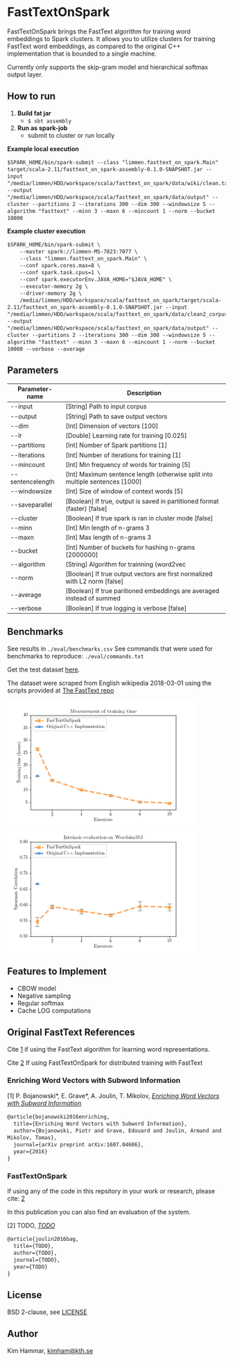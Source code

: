 # FastTextOnSpark

FastTextOnSpark brings the FastText algorithm for training word embeddings to Spark clusters. It allows you to utilize clusters for training FastText word embeddings, as compared to the original C++ implementation that is bounded to a single machine.

Currently only supports the skip-gram model and hierarchical softmax output layer.

## How to run

1. **Build fat jar**
   - `$ sbt assembly`
2. **Run as spark-job**
   - submit to cluster or run locally

**Example local execution**
```
$SPARK_HOME/bin/spark-submit --class "limmen.fasttext_on_spark.Main" target/scala-2.11/fasttext_on_spark-assembly-0.1.0-SNAPSHOT.jar --input "/media/limmen/HDD/workspace/scala/fasttext_on_spark/data/wiki/clean.txt" --output "/media/limmen/HDD/workspace/scala/fasttext_on_spark/data/output" --cluster --partitions 2 --iterations 300 --dim 300 --windowsize 5 --algorithm "fasttext" --minn 3 --maxn 6 --mincount 1 --norm --bucket 10000
```

**Example cluster execution**

``` shell
$SPARK_HOME/bin/spark-submit \
    --master spark://limmen-MS-7823:7077 \
    --class "limmen.fasttext_on_spark.Main" \
    --conf spark.cores.max=8 \
    --conf spark.task.cpus=1 \
    --conf spark.executorEnv.JAVA_HOME="$JAVA_HOME" \
    --executor-memory 2g \
    --driver-memory 2g \
    /media/limmen/HDD/workspace/scala/fasttext_on_spark/target/scala-2.11/fasttext_on_spark-assembly-0.1.0-SNAPSHOT.jar --input "/media/limmen/HDD/workspace/scala/fasttext_on_spark/data/clean2_corpus.txt" --output "/media/limmen/HDD/workspace/scala/fasttext_on_spark/data/output" --cluster --partitions 2 --iterations 300 --dim 300 --windowsize 5 --algorithm "fasttext" --minn 3 --maxn 6 --mincount 1 --norm --bucket 10000 --verbose --average
```

## Parameters

| Parameter-name   | Description                                                                   |
| -----            | -----------                                                                   |
| --input          | [String] Path to input corpus                                                 |
| --output         | [String] Path to save output vectors                                          |
| --dim            | [Int] Dimension of vectors [100]                                              |
| --lr             | [Double] Learning rate for training [0.025]                                   |
| --partitions     | [Int] Number of Spark partitions [1]                                          |
| --iterations     | [Int] Number of iterations for training [1]                                   |
| --mincount       | [Int] Min frequency of words for training [5]                                 |
| --sentencelength | [Int] Maximum sentence length (otherwise split into multiple sentences [1000] |
| --windowsize     | [Int] Size of window of context words [5]                                     |
| --saveparallel   | [Boolean] If true, output is saved in partitioned format (faster) [false]     |
| --cluster        | [Boolean] If true spark is ran in cluster mode [false]                        |
| --minn           | [Int] Min length of n-grams 3                                                 |
| --maxn           | [Int] Max length of n-grams 3                                                 |
| --bucket         | [Int] Number of buckets for hashing n-grams [2000000]                         |
| --algorithm      | [String] Algorithm for trainning (word2vec | fasttext) [word2vec]             |
| --norm           | [Boolean] If true output vectors are first normalized with L2 norm [false]    |
| --average        | [Boolean] If true paritioned embeddings are averaged instead of summed        |
| --verbose        | [Boolean] If true logging is verbose [false]                                  |

## Benchmarks

See results in `./eval/benchmarks.csv`
See commands that were used for benchmarks to reproduce: `./eval/commands.txt`

Get the test dataset [here](https://www.dropbox.com/s/97f1y6ew2mvwhiv/clean_wiki.txt.tar.gz?dl=0).

The dataset were scraped from English wikipedia 2018-03-01 using the scripts provided at
[The FastText repo](https://github.com/facebookresearch/fastText)

![Training Time](./images/cluster_trainingtime.png "Training time")
![Accuracy](./images/cluster_accuracy.png "Accuracy")

## Features to Implement

- CBOW model
- Negative sampling
- Regular softmax
- Cache LOG computations

## Original FastText References

Cite [1](#enriching-word-vectors-with-subword-information) if using the FastText algorithm for learning word representations.

Cite [2](TODO) If using FastTextOnSpark for distributed training with FastText

### Enriching Word Vectors with Subword Information

[1] P. Bojanowski\*, E. Grave\*, A. Joulin, T. Mikolov, [*Enriching Word Vectors with Subword Information*](https://arxiv.org/abs/1607.04606)

```
@article{bojanowski2016enriching,
  title={Enriching Word Vectors with Subword Information},
  author={Bojanowski, Piotr and Grave, Edouard and Joulin, Armand and Mikolov, Tomas},
  journal={arXiv preprint arXiv:1607.04606},
  year={2016}
}
```

### FastTextOnSpark

If using any of the code in this repsitory in your work or research, please cite: [2](TODO)

In this publication you can also find an evaluation of the system.

[2] TODO, [*TODO*](link)

```
@article{joulin2016bag,
  title={TODO},
  author={TODO},
  journal={TODO},
  year={TODO}
}
```

## License

BSD 2-clause, see [LICENSE](./LICENSE)

## Author

Kim Hammar, [kimham@kth.se](mailto:kimham@kth.se)
